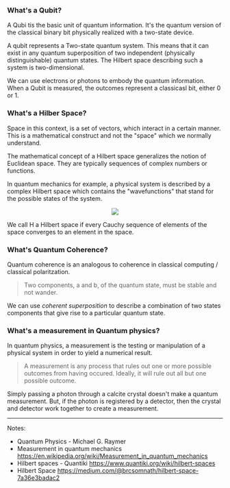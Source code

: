 ### What's a Qubit?

A Qubi tis the basic unit of quantum information. It's the quantum version of the classical binary bit physically realized with a two-state device.

A qubit represents a Two-state quantum system. This means that it can exist in any quantum superposition of two independent (physically distinguishable) quantum states. The Hilbert space describing such a system is two-dimensional.

We can use electrons or photons to embody the quantum information. When a Qubit is measured, the outcomes represent a classicasl bit, either 0 or 1.

### What's a Hilber Space?

Space in this context, is a set of vectors, which interact in a certain manner. This is a mathematical construct and not the "space" which we normally understand.

The mathematical concept of a Hilbert space generalizes the notion of Euclidean space. They are typically sequences of complex numbers or functions.

In quantum mechanics for example, a physical system is described by a complex Hilbert space which contains the "wavefunctions" that stand for the possible states of the system.

<p align="center">
  <img src="https://render.githubusercontent.com/render/math?math=\|x\| = \sqrt{\langle x,x \rangle}">
</p>

We call H a Hilbert space if every Cauchy sequence of elements of the space converges to an element in the space.

### What's Quantum Coherence?

Quantum coherence is an analogous to coherence in classical computing / classical polaritzation.

> Two components, a and b, of the quantum state, must be stable and not wander.

We can use _coherent superposition_ to describe a combination of two states components that give rise to a particular quantum state.


### What's a measurement in Quantum physics?

In quantum physics, a measurement is the testing or manipulation of a physical system in order to yield a numerical result. 

> A measurement is any process that rules out one or more possible outcomes from having occured.
> Ideally, it will rule out all but one possible outcome.

Simply passing a photon through a calcite crystal doesn't make a quantum measurement. But, if the photon is registered by a detector, then the crystal and detector work together to create a measurement.

<hr/>

Notes:
- Quantum Physics - Michael G. Raymer
- Measurement in quantum mechanics https://en.wikipedia.org/wiki/Measurement_in_quantum_mechanics
- Hilbert spaces - Quantiki https://www.quantiki.org/wiki/hilbert-spaces
- Hilbert Space https://medium.com/@brcsomnath/hilbert-space-7a36e3badac2
